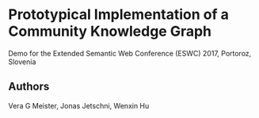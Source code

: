# Prototypical Implementation of a Community Knowledge Graph
Demo for the Extended Semantic Web Conference (ESWC) 2017, Portoroz, Slovenia

## Authors

Vera G Meister, Jonas Jetschni, Wenxin Hu